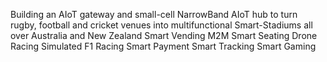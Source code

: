 Building an AIoT gateway and small-cell NarrowBand AIoT hub to turn rugby, football and cricket venues into multifunctional 
Smart-Stadiums all over Australia and New Zealand
Smart Vending M2M
Smart Seating 
Drone Racing 
Simulated F1 Racing 
Smart Payment
Smart Tracking 
Smart Gaming

